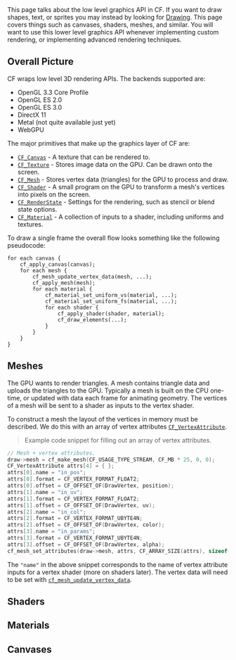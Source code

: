 [](../header.md ':include')

<br>

This page talks about the low level graphics API in CF. If you want to draw shapes, text, or sprites you may instead by looking for [Drawing](https://randygaul.github.io/cute_framework/#/topics/drawing). This page covers things such as canvases, shaders, meshes, and similar. You will want to use this lower level graphics API whenever implementing custom rendering, or implementing advanced rendering techniques.

## Overall Picture

CF wraps low level 3D rendering APIs. The backends supported are:

- OpenGL 3.3 Core Profile
- OpenGL ES 2.0
- OpenGL ES 3.0
- DirectX 11
- Metal (not quite available just yet)
- WebGPU

The major primitives that make up the graphics layer of CF are:

- [`CF_Canvas`](https://randygaul.github.io/cute_framework/#/graphics/cf_canvas) - A texture that can be rendered to.
- [`CF_Texture`](https://randygaul.github.io/cute_framework/#/graphics/cf_texture) - Stores image data on the GPU. Can be drawn onto the screen.
- [`CF_Mesh`](https://randygaul.github.io/cute_framework/#/graphics/cf_mesh) - Stores vertex data (triangles) for the GPU to process and draw.
- [`CF_Shader`](https://randygaul.github.io/cute_framework/#/graphics/cf_shader) - A small program on the GPU to transform a mesh's vertices into pixels on the screen.
- [`CF_RenderState`](https://randygaul.github.io/cute_framework/#/graphics/cf_renderstate) - Settings for the rendering, such as stencil or blend state options.
- [`CF_Material`](https://randygaul.github.io/cute_framework/#/graphics/cf_material) - A collection of inputs to a shader, including uniforms and textures.

To draw a single frame the overall flow looks something like the following pseudocode:

```
for each canvas {
    cf_apply_canvas(canvas);
    for each mesh {
        cf_mesh_update_vertex_data(mesh, ...);
        cf_apply_mesh(mesh);
        for each material {
            cf_material_set_uniform_vs(material, ...);
            cf_material_set_uniform_fs(material, ...);
            for each shader {
                cf_apply_shader(shader, material);
                cf_draw_elements(...);
            }
        }
    }
}
```

## Meshes

The GPU wants to render triangles. A mesh contains triangle data and uploads the triangles to the GPU. Typically a mesh is built on the CPU one-time, or updated with data each frame for animating geometry. The vertices of a mesh will be sent to a shader as inputs to the vertex shader.

To construct a mesh the layout of the vertices in memory must be described. We do this with an array of vertex attributes [`CF_VertexAttribute`](https://randygaul.github.io/cute_framework/#/graphics/cf_vertexattribute).

> Example code snippet for filling out an array of vertex attributes.

```cpp
// Mesh + vertex attributes.
draw->mesh = cf_make_mesh(CF_USAGE_TYPE_STREAM, CF_MB * 25, 0, 0);
CF_VertexAttribute attrs[4] = { };
attrs[0].name = "in_pos";
attrs[0].format = CF_VERTEX_FORMAT_FLOAT2;
attrs[0].offset = CF_OFFSET_OF(DrawVertex, position);
attrs[1].name = "in_uv";
attrs[1].format = CF_VERTEX_FORMAT_FLOAT2;
attrs[1].offset = CF_OFFSET_OF(DrawVertex, uv);
attrs[2].name = "in_col";
attrs[2].format = CF_VERTEX_FORMAT_UBYTE4N;
attrs[2].offset = CF_OFFSET_OF(DrawVertex, color);
attrs[3].name = "in_params";
attrs[3].format = CF_VERTEX_FORMAT_UBYTE4N;
attrs[3].offset = CF_OFFSET_OF(DrawVertex, alpha);
cf_mesh_set_attributes(draw->mesh, attrs, CF_ARRAY_SIZE(attrs), sizeof(DrawVertex), 0);
```

The `"name"` in the above snippet corresponds to the name of vertex attribute inputs for a vertex shader (more on shaders later). The vertex data will need to be set with [`cf_mesh_update_vertex_data`](https://randygaul.github.io/cute_framework/#/graphics/cf_mesh_update_vertex_data).

## Shaders

## Materials

## Canvases
